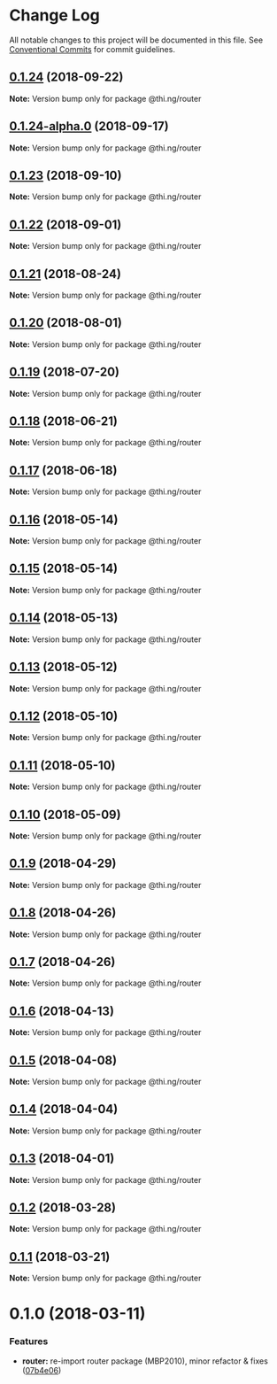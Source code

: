# Change Log

All notable changes to this project will be documented in this file.
See [Conventional Commits](https://conventionalcommits.org) for commit guidelines.

<a name="0.1.24"></a>
## [0.1.24](https://github.com/thi-ng/umbrella/compare/@thi.ng/router@0.1.24-alpha.0...@thi.ng/router@0.1.24) (2018-09-22)

**Note:** Version bump only for package @thi.ng/router





<a name="0.1.24-alpha.0"></a>
## [0.1.24-alpha.0](https://github.com/thi-ng/umbrella/compare/@thi.ng/router@0.1.23...@thi.ng/router@0.1.24-alpha.0) (2018-09-17)

**Note:** Version bump only for package @thi.ng/router





<a name="0.1.23"></a>
## [0.1.23](https://github.com/thi-ng/umbrella/compare/@thi.ng/router@0.1.22...@thi.ng/router@0.1.23) (2018-09-10)

**Note:** Version bump only for package @thi.ng/router





<a name="0.1.22"></a>
## [0.1.22](https://github.com/thi-ng/umbrella/compare/@thi.ng/router@0.1.21...@thi.ng/router@0.1.22) (2018-09-01)




**Note:** Version bump only for package @thi.ng/router

<a name="0.1.21"></a>
## [0.1.21](https://github.com/thi-ng/umbrella/compare/@thi.ng/router@0.1.20...@thi.ng/router@0.1.21) (2018-08-24)




**Note:** Version bump only for package @thi.ng/router

<a name="0.1.20"></a>
## [0.1.20](https://github.com/thi-ng/umbrella/compare/@thi.ng/router@0.1.19...@thi.ng/router@0.1.20) (2018-08-01)




**Note:** Version bump only for package @thi.ng/router

<a name="0.1.19"></a>
## [0.1.19](https://github.com/thi-ng/umbrella/compare/@thi.ng/router@0.1.18...@thi.ng/router@0.1.19) (2018-07-20)




**Note:** Version bump only for package @thi.ng/router

<a name="0.1.18"></a>
## [0.1.18](https://github.com/thi-ng/umbrella/compare/@thi.ng/router@0.1.17...@thi.ng/router@0.1.18) (2018-06-21)




**Note:** Version bump only for package @thi.ng/router

<a name="0.1.17"></a>
## [0.1.17](https://github.com/thi-ng/umbrella/compare/@thi.ng/router@0.1.16...@thi.ng/router@0.1.17) (2018-06-18)




**Note:** Version bump only for package @thi.ng/router

<a name="0.1.16"></a>
## [0.1.16](https://github.com/thi-ng/umbrella/compare/@thi.ng/router@0.1.15...@thi.ng/router@0.1.16) (2018-05-14)




**Note:** Version bump only for package @thi.ng/router

<a name="0.1.15"></a>
## [0.1.15](https://github.com/thi-ng/umbrella/compare/@thi.ng/router@0.1.14...@thi.ng/router@0.1.15) (2018-05-14)




**Note:** Version bump only for package @thi.ng/router

<a name="0.1.14"></a>
## [0.1.14](https://github.com/thi-ng/umbrella/compare/@thi.ng/router@0.1.13...@thi.ng/router@0.1.14) (2018-05-13)




**Note:** Version bump only for package @thi.ng/router

<a name="0.1.13"></a>
## [0.1.13](https://github.com/thi-ng/umbrella/compare/@thi.ng/router@0.1.12...@thi.ng/router@0.1.13) (2018-05-12)




**Note:** Version bump only for package @thi.ng/router

<a name="0.1.12"></a>
## [0.1.12](https://github.com/thi-ng/umbrella/compare/@thi.ng/router@0.1.11...@thi.ng/router@0.1.12) (2018-05-10)




**Note:** Version bump only for package @thi.ng/router

<a name="0.1.11"></a>
## [0.1.11](https://github.com/thi-ng/umbrella/compare/@thi.ng/router@0.1.10...@thi.ng/router@0.1.11) (2018-05-10)




**Note:** Version bump only for package @thi.ng/router

<a name="0.1.10"></a>
## [0.1.10](https://github.com/thi-ng/umbrella/compare/@thi.ng/router@0.1.9...@thi.ng/router@0.1.10) (2018-05-09)




**Note:** Version bump only for package @thi.ng/router

<a name="0.1.9"></a>
## [0.1.9](https://github.com/thi-ng/umbrella/compare/@thi.ng/router@0.1.8...@thi.ng/router@0.1.9) (2018-04-29)




**Note:** Version bump only for package @thi.ng/router

<a name="0.1.8"></a>
## [0.1.8](https://github.com/thi-ng/umbrella/compare/@thi.ng/router@0.1.7...@thi.ng/router@0.1.8) (2018-04-26)




**Note:** Version bump only for package @thi.ng/router

<a name="0.1.7"></a>
## [0.1.7](https://github.com/thi-ng/umbrella/compare/@thi.ng/router@0.1.6...@thi.ng/router@0.1.7) (2018-04-26)




**Note:** Version bump only for package @thi.ng/router

<a name="0.1.6"></a>
## [0.1.6](https://github.com/thi-ng/umbrella/compare/@thi.ng/router@0.1.5...@thi.ng/router@0.1.6) (2018-04-13)




**Note:** Version bump only for package @thi.ng/router

<a name="0.1.5"></a>
## [0.1.5](https://github.com/thi-ng/umbrella/compare/@thi.ng/router@0.1.4...@thi.ng/router@0.1.5) (2018-04-08)




**Note:** Version bump only for package @thi.ng/router

<a name="0.1.4"></a>
## [0.1.4](https://github.com/thi-ng/umbrella/compare/@thi.ng/router@0.1.3...@thi.ng/router@0.1.4) (2018-04-04)




**Note:** Version bump only for package @thi.ng/router

<a name="0.1.3"></a>
## [0.1.3](https://github.com/thi-ng/umbrella/compare/@thi.ng/router@0.1.2...@thi.ng/router@0.1.3) (2018-04-01)




**Note:** Version bump only for package @thi.ng/router

<a name="0.1.2"></a>
## [0.1.2](https://github.com/thi-ng/umbrella/compare/@thi.ng/router@0.1.1...@thi.ng/router@0.1.2) (2018-03-28)




**Note:** Version bump only for package @thi.ng/router

<a name="0.1.1"></a>
## [0.1.1](https://github.com/thi-ng/umbrella/compare/@thi.ng/router@0.1.0...@thi.ng/router@0.1.1) (2018-03-21)




**Note:** Version bump only for package @thi.ng/router

<a name="0.1.0"></a>
# 0.1.0 (2018-03-11)


### Features

* **router:** re-import router package (MBP2010), minor refactor & fixes ([07b4e06](https://github.com/thi-ng/umbrella/commit/07b4e06))
